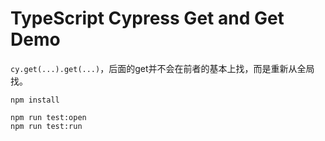 TypeScript Cypress Get and Get Demo
====================================

`cy.get(...).get(...)`，后面的get并不会在前者的基本上找，而是重新从全局找。

```
npm install

npm run test:open
npm run test:run
```
